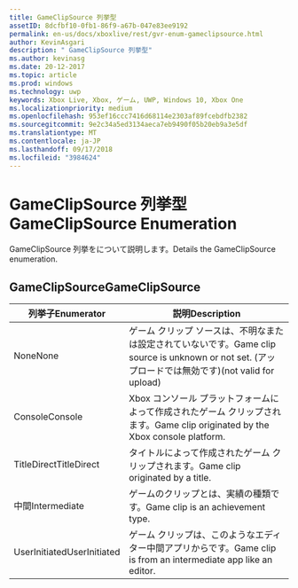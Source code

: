 ```yaml
---
title: GameClipSource 列挙型
assetID: 8dcfbf10-0fb1-86f9-a67b-047e83ee9192
permalink: en-us/docs/xboxlive/rest/gvr-enum-gameclipsource.html
author: KevinAsgari
description: " GameClipSource 列挙型"
ms.author: kevinasg
ms.date: 20-12-2017
ms.topic: article
ms.prod: windows
ms.technology: uwp
keywords: Xbox Live, Xbox, ゲーム, UWP, Windows 10, Xbox One
ms.localizationpriority: medium
ms.openlocfilehash: 953ef16ccc7416d68114e2303af89fcebdfb2382
ms.sourcegitcommit: 9e2c34a5ed3134aeca7eb9490f05b20eb9a3e5df
ms.translationtype: MT
ms.contentlocale: ja-JP
ms.lasthandoff: 09/17/2018
ms.locfileid: "3984624"
---
```

# <a name="gameclipsource-enumeration"></a><span data-ttu-id="82a51-104">GameClipSource 列挙型</span><span class="sxs-lookup"><span data-stu-id="82a51-104">GameClipSource Enumeration</span></span>
<span data-ttu-id="82a51-105">GameClipSource 列挙をについて説明します。</span><span class="sxs-lookup"><span data-stu-id="82a51-105">Details the GameClipSource enumeration.</span></span> 
<a id="ID4ET"></a>

 
## <a name="gameclipsource"></a><span data-ttu-id="82a51-106">GameClipSource</span><span class="sxs-lookup"><span data-stu-id="82a51-106">GameClipSource</span></span>
 
| <b><span data-ttu-id="82a51-107">列挙子</span><span class="sxs-lookup"><span data-stu-id="82a51-107">Enumerator</span></span></b>| <b><span data-ttu-id="82a51-108">説明</span><span class="sxs-lookup"><span data-stu-id="82a51-108">Description</span></span></b>| 
| --- | --- | 
| <span data-ttu-id="82a51-109">None</span><span class="sxs-lookup"><span data-stu-id="82a51-109">None</span></span>| <span data-ttu-id="82a51-110">ゲーム クリップ ソースは、不明なまたは設定されていないです。</span><span class="sxs-lookup"><span data-stu-id="82a51-110">Game clip source is unknown or not set.</span></span> <span data-ttu-id="82a51-111">(アップロードでは無効です)</span><span class="sxs-lookup"><span data-stu-id="82a51-111">(not valid for upload)</span></span>| 
| <span data-ttu-id="82a51-112">Console</span><span class="sxs-lookup"><span data-stu-id="82a51-112">Console</span></span>| <span data-ttu-id="82a51-113">Xbox コンソール プラットフォームによって作成されたゲーム クリップされます。</span><span class="sxs-lookup"><span data-stu-id="82a51-113">Game clip originated by the Xbox console platform.</span></span>| 
| <span data-ttu-id="82a51-114">TitleDirect</span><span class="sxs-lookup"><span data-stu-id="82a51-114">TitleDirect</span></span>| <span data-ttu-id="82a51-115">タイトルによって作成されたゲーム クリップされます。</span><span class="sxs-lookup"><span data-stu-id="82a51-115">Game clip originated by a title.</span></span>| 
| <span data-ttu-id="82a51-116">中間</span><span class="sxs-lookup"><span data-stu-id="82a51-116">Intermediate</span></span> | <span data-ttu-id="82a51-117">ゲームのクリップとは、実績の種類です。</span><span class="sxs-lookup"><span data-stu-id="82a51-117">Game clip is an achievement type.</span></span>| 
| <span data-ttu-id="82a51-118">UserInitiated</span><span class="sxs-lookup"><span data-stu-id="82a51-118">UserInitiated</span></span> | <span data-ttu-id="82a51-119">ゲーム クリップは、このようなエディター中間アプリからです。</span><span class="sxs-lookup"><span data-stu-id="82a51-119">Game clip is from an intermediate app like an editor.</span></span>| 
  